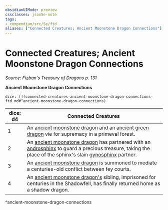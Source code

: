 ```yaml
---
obsidianUIMode: preview
cssclasses: json5e-note
tags:
- compendium/src/5e/ftd
aliases: ["Connected Creatures; Ancient Moonstone Dragon Connections"]
---
```

# Connected Creatures; Ancient Moonstone Dragon Connections
*Source: Fizban's Treasury of Dragons p. 131* 

**Ancient Moonstone Dragon Connections**

`dice: [](connected-creatures-ancient-moonstone-dragon-connections-ftd.md#^ancient-moonstone-dragon-connections)`

| dice: d4 | Connected Creatures |
|----------|---------------------|
| 1 | An [ancient moonstone dragon](/3-Mechanics/CLI/bestiary/dragon/ancient-moonstone-dragon-ftd.md) and an [ancient green dragon](/3-Mechanics/CLI/bestiary/dragon/ancient-green-dragon.md) vie for supremacy in a primeval forest. |
| 2 | An [ancient moonstone dragon](/3-Mechanics/CLI/bestiary/dragon/ancient-moonstone-dragon-ftd.md) has partnered with an [androsphinx](/3-Mechanics/CLI/bestiary/monstrosity/androsphinx.md) to guard a precious treasure, taking the place of the sphinx's slain [gynosphinx](/3-Mechanics/CLI/bestiary/monstrosity/gynosphinx.md) partner. |
| 3 | An [ancient moonstone dragon](/3-Mechanics/CLI/bestiary/dragon/ancient-moonstone-dragon-ftd.md) is summoned to mediate a centuries-old conflict between fey courts. |
| 4 | An [ancient moonstone dragon's](/3-Mechanics/CLI/bestiary/dragon/ancient-moonstone-dragon-ftd.md) sibling, imprisoned for centuries in the Shadowfell, has finally returned home as a shadow dragon. |
^ancient-moonstone-dragon-connections